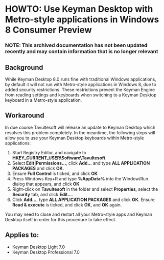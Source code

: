 # HOWTO: Use Keyman Desktop with Metro-style applications in Windows 8 Consumer Preview

### **NOTE**: This archived documentation has not been updated recently and may contain information that is no longer relevant

## Background
While Keyman Desktop 8.0 runs fine with traditional Windows applications, by default it will not run with Metro-style applications in Windows 8, due to added security restrictions.  These restrictions prevent the Keyman Engine from reading settings and keyboards when switching to a Keyman Desktop keyboard in a Metro-style application.

## Workaround
In due course Tavultesoft will release an update to Keyman Desktop which resolves this problem completely.  In the meantime, the following steps will allow you to use your Keyman Desktop keyboards within Metro-style applications:

1. Start Registry Editor, and navigate to **HKEY_CURRENT_USER\Software\Tavultesoft**.
2. Select **Edit|Permissions...**, click **Add...** and type **ALL APPLICATION PACKAGES** and click **OK**.
3. Ensure **Full Control** is ticked, and click **OK**
4. Press Windows Key+R and type **%AppData%** into the Window/Run dialog that appears, and click **OK**
5. Right-click on **Tavultesoft** in the folder and select **Properties**, select the **Security** tab, and click **Edit...**.
6. Click **Add...**, type **ALL APPLICATION PACKAGES** and click **OK**.  Ensure **Read & execute** is ticked, and click **OK**, and **OK** again.

You may need to close and restart all your Metro-style apps and Keyman Desktop itself in order for this procedure to take effect.

## Applies to:
* Keyman Desktop Light 7.0
* Keyman Desktop Professional 7.0